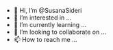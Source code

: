 - 👋 Hi, I’m @SusanaSideri
- 👀 I’m interested in ...
- 🌱 I’m currently learning ...
- 💞️ I’m looking to collaborate on ...
- 📫 How to reach me ...

<!---
SusanaSideri/SusanaSideri is a ✨ special ✨ repository because its `README.md` (this file) appears on your GitHub profile.
You can click the Preview link to take a look at your changes.
--->
